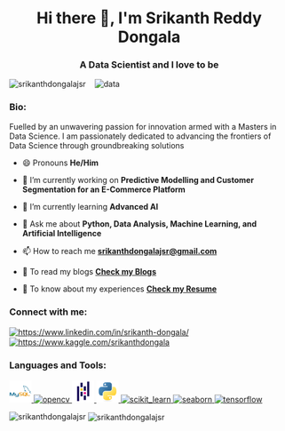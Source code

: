 <!--<img class="header-img" display="flex" width=100% src="https://drive.google.com/file/d/11r0CHXE0nSkQACtQ4TixtGsXFsH5DVEN/view?usp=drive_link" alt="Header">-->

<h1 align="center">Hi there 👋, I'm Srikanth Reddy Dongala</h1>
<h3 align="center">A Data Scientist and I love to be</h3>
<img align = "right" alt="data" width=350 src = "https://media.giphy.com/media/v1.Y2lkPTc5MGI3NjExN2E3Y2NhOGN2MjJkM3E2MjdpenRhbzl3b3Q3czRmbXBvc3Bra3N4aSZlcD12MV9pbnRlcm5hbF9naWZfYnlfaWQmY3Q9Zw/JrXas5ecb4FkwbFpIE/giphy.gif">

<p align="left"> <img src="https://komarev.com/ghpvc/?username=srikanthdongalajsr&label=Profile%20views&color=0e75b6&style=flat" alt="srikanthdongalajsr" /> </p>

<h3 align="left">Bio:</h3>
<p>Fuelled by an unwavering passion for innovation armed with a Masters in Data Science. I am passionately dedicated to advancing the frontiers of Data Science through groundbreaking solutions</p>

- 😄 Pronouns **He/Him**

- 🔭 I’m currently working on **Predictive Modelling and Customer Segmentation for an E-Commerce Platform**

- 🌱 I’m currently learning **Advanced AI**

- 💬 Ask me about **Python, Data Analysis, Machine Learning, and Artificial Intelligence**

- 📫 How to reach me **srikanthdongalajsr@gmail.com**

- 📑 To read my blogs <a href="https://knowledgeisfun.hashnode.dev/">**Check my Blogs**</a>

- 📄 To know about my experiences <a href="https://drive.google.com/file/d/1PJ0kRo2gEz1OTM1z8RCciJjM7Pk04Hm6/view?usp=sharing">**Check my Resume**</a>

<h3 align="left">Connect with me:</h3>
<p align="left">
<a href="https://www.linkedin.com/in/srikanth-dongala/" target="blank"><img align="center" src="https://raw.githubusercontent.com/rahuldkjain/github-profile-readme-generator/master/src/images/icons/Social/linked-in-alt.svg" alt="https://www.linkedin.com/in/srikanth-dongala/" height="30" width="40" /></a>
<a href="https://www.kaggle.com/srikanthdongala" target="blank"><img align="center" src="https://raw.githubusercontent.com/rahuldkjain/github-profile-readme-generator/master/src/images/icons/Social/kaggle.svg" alt="https://www.kaggle.com/srikanthdongala" height="30" width="40" /></a>
</p>

<h3 align="left">Languages and Tools:</h3>
<p align="left"> <a href="https://www.mysql.com/" target="_blank" rel="noreferrer"> <img src="https://raw.githubusercontent.com/devicons/devicon/master/icons/mysql/mysql-original-wordmark.svg" alt="mysql" width="40" height="40"/> </a> <a href="https://opencv.org/" target="_blank" rel="noreferrer"> <img src="https://www.vectorlogo.zone/logos/opencv/opencv-icon.svg" alt="opencv" width="40" height="40"/> </a> <a href="https://pandas.pydata.org/" target="_blank" rel="noreferrer"> <img src="https://raw.githubusercontent.com/devicons/devicon/2ae2a900d2f041da66e950e4d48052658d850630/icons/pandas/pandas-original.svg" alt="pandas" width="40" height="40"/> </a> <a href="https://www.python.org" target="_blank" rel="noreferrer"> <img src="https://raw.githubusercontent.com/devicons/devicon/master/icons/python/python-original.svg" alt="python" width="40" height="40"/> </a> <a href="https://scikit-learn.org/" target="_blank" rel="noreferrer"> <img src="https://upload.wikimedia.org/wikipedia/commons/0/05/Scikit_learn_logo_small.svg" alt="scikit_learn" width="40" height="40"/> </a> <a href="https://seaborn.pydata.org/" target="_blank" rel="noreferrer"> <img src="https://seaborn.pydata.org/_images/logo-mark-lightbg.svg" alt="seaborn" width="40" height="40"/> </a> <a href="https://www.tensorflow.org" target="_blank" rel="noreferrer"> <img src="https://www.vectorlogo.zone/logos/tensorflow/tensorflow-icon.svg" alt="tensorflow" width="40" height="40"/> </a> </p>

<p><img align="left" src="https://github-readme-stats.vercel.app/api/top-langs?username=srikanthdongalajsr&show_icons=true&locale=en&layout=compact" alt="srikanthdongalajsr" /></p>

<p>&nbsp;<img align="center" src="https://github-readme-stats.vercel.app/api?username=srikanthdongalajsr&show_icons=true&locale=en" alt="srikanthdongalajsr" /></p>
